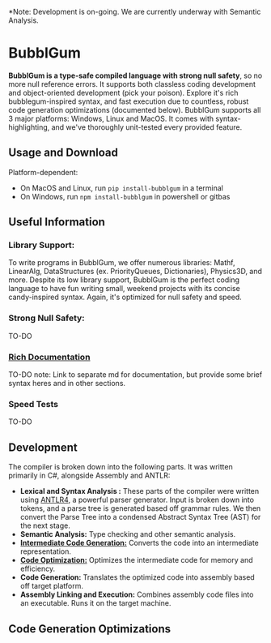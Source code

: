 *Note: Development is on-going. We are currently underway with Semantic Analysis.
# BubblGum
**BubblGum is a type-safe compiled language with strong null safety**, so no more null reference errors. It supports both classless coding development and object-oriented development (pick your poison). Explore it's rich bubblegum-inspired syntax, and fast execution due to countless, robust code generation optimizations (documented below). BubblGum supports all 3 major platforms: Windows, Linux and MacOS. It comes with syntax-highlighting, and we've thoroughly unit-tested every provided feature.
 
## Usage and Download
Platform-dependent:
- On MacOS and Linux, run `pip install-bubblgum` in a terminal
- On Windows, run `npm install-bubblgum` in powershell or gitbas
  
## Useful Information
### Library Support:
To write programs in BubblGum, we offer numerous libraries: Mathf, LinearAlg, DataStructures (ex. PriorityQueues, Dictionaries), Physics3D, and more. Despite its low library support, BubblGum is the perfect coding language to have fun writing small, weekend projects with its concise candy-inspired syntax. Again, it's optimized for null safety and speed.

### Strong Null Safety:
TO-DO

### [Rich Documentation](https://www.youtube.com/watch?v=dQw4w9WgXcQ)
TO-DO note: Link to separate md for documentation, but provide some brief syntax heres and in other sections.

### Speed Tests
TO-DO

## Development
The compiler is broken down into the following parts. It was written primarily in C#, alongside Assembly and ANTLR:
- **Lexical and Syntax Analysis :** These parts of the compiler were written using [ANTLR4](https://github.com/antlr/antlr4), a powerful parser generator. Input is broken down into tokens, and a parse tree is generated based off grammar rules. We then convert the Parse Tree into a condensed Abstract Syntax Tree (AST) for the next stage.
- **Semantic Analysis:** Type checking and other semantic analysis.
- **[Intermediate Code Generation:](https://www.youtube.com/watch?v=dQw4w9WgXcQ)** Converts the code into an intermediate representation.
- **[Code Optimization:](https://www.youtube.com/watch?v=dQw4w9WgXcQ)** Optimizes the intermediate code for memory and efficiency.
- **Code Generation:** Translates the optimized code into assembly based off target platform.
- **Assembly Linking and Execution:** Combines assembly code files into an executable. Runs it on the target machine.

## Code Generation Optimizations
